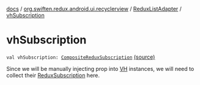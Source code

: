 [docs](../../index.md) / [org.swiften.redux.android.ui.recyclerview](../index.md) / [ReduxListAdapter](index.md) / [vhSubscription](./vh-subscription.md)

# vhSubscription

`val vhSubscription: `[`CompositeReduxSubscription`](../../org.swiften.redux.core/-composite-redux-subscription/index.md) [(source)](https://github.com/protoman92/KotlinRedux/tree/master/android/android-recyclerview/src/main/java/org/swiften/redux/android/ui/recyclerview/DiffedAdapter.kt#L65)

Since we will be manually injecting prop into [VH](index.md#VH) instances, we will need to collect their
[ReduxSubscription](../../org.swiften.redux.core/-redux-subscription/index.md) here.

